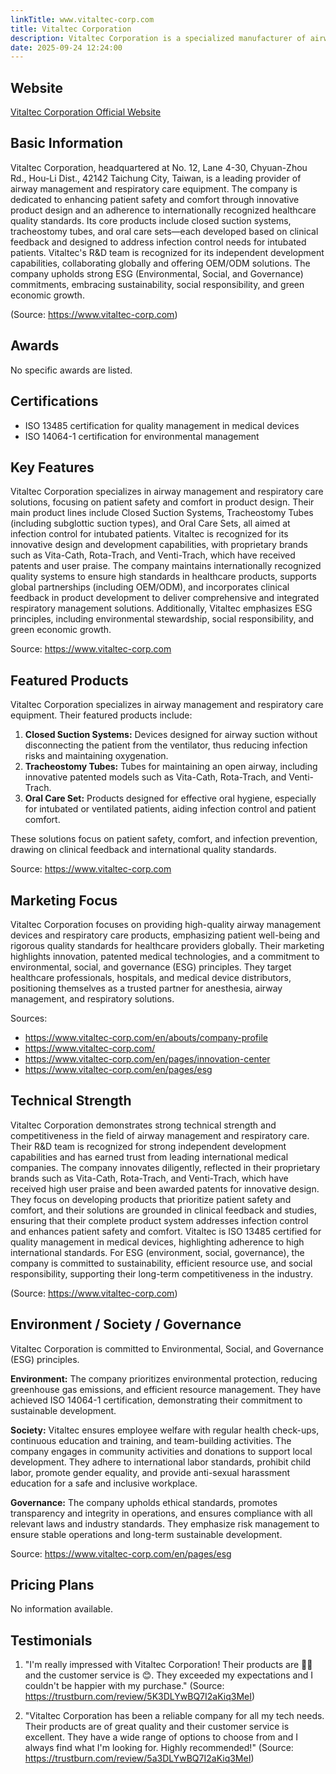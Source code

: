 ```yaml
---
linkTitle: www.vitaltec-corp.com
title: Vitaltec Corporation
description: Vitaltec Corporation is a specialized manufacturer of airway management and respiratory care equipment, prioritizing patient safety and comfort. With a focus on innovation and strict quality standards, the company provides advanced solutions such as closed suction systems, tracheostomy tubes, and oral care sets to healthcare providers worldwide.
date: 2025-09-24 12:24:00
---
```


## Website

[Vitaltec Corporation Official Website](https://www.vitaltec-corp.com)

## Basic Information

Vitaltec Corporation, headquartered at No. 12, Lane 4-30, Chyuan-Zhou Rd., Hou-Li Dist., 42142 Taichung City, Taiwan, is a leading provider of airway management and respiratory care equipment. The company is dedicated to enhancing patient safety and comfort through innovative product design and an adherence to internationally recognized healthcare quality standards. Its core products include closed suction systems, tracheostomy tubes, and oral care sets—each developed based on clinical feedback and designed to address infection control needs for intubated patients. Vitaltec's R&D team is recognized for its independent development capabilities, collaborating globally and offering OEM/ODM solutions. The company upholds strong ESG (Environmental, Social, and Governance) commitments, embracing sustainability, social responsibility, and green economic growth.

(Source: https://www.vitaltec-corp.com)

## Awards

No specific awards are listed.

## Certifications

- ISO 13485 certification for quality management in medical devices
- ISO 14064-1 certification for environmental management

## Key Features

Vitaltec Corporation specializes in airway management and respiratory care solutions, focusing on patient safety and comfort in product design. Their main product lines include Closed Suction Systems, Tracheostomy Tubes (including subglottic suction types), and Oral Care Sets, all aimed at infection control for intubated patients. Vitaltec is recognized for its innovative design and development capabilities, with proprietary brands such as Vita-Cath, Rota-Trach, and Venti-Trach, which have received patents and user praise. The company maintains internationally recognized quality systems to ensure high standards in healthcare products, supports global partnerships (including OEM/ODM), and incorporates clinical feedback in product development to deliver comprehensive and integrated respiratory management solutions. Additionally, Vitaltec emphasizes ESG principles, including environmental stewardship, social responsibility, and green economic growth.

Source: https://www.vitaltec-corp.com

## Featured Products

Vitaltec Corporation specializes in airway management and respiratory care equipment. Their featured products include:

1. **Closed Suction Systems:** Devices designed for airway suction without disconnecting the patient from the ventilator, thus reducing infection risks and maintaining oxygenation.
2. **Tracheostomy Tubes:** Tubes for maintaining an open airway, including innovative patented models such as Vita-Cath, Rota-Trach, and Venti-Trach.
3. **Oral Care Set:** Products designed for effective oral hygiene, especially for intubated or ventilated patients, aiding infection control and patient comfort.

These solutions focus on patient safety, comfort, and infection prevention, drawing on clinical feedback and international quality standards.

Source: https://www.vitaltec-corp.com

## Marketing Focus

Vitaltec Corporation focuses on providing high-quality airway management devices and respiratory care products, emphasizing patient well-being and rigorous quality standards for healthcare providers globally. Their marketing highlights innovation, patented medical technologies, and a commitment to environmental, social, and governance (ESG) principles. They target healthcare professionals, hospitals, and medical device distributors, positioning themselves as a trusted partner for anesthesia, airway management, and respiratory solutions.

Sources:
- https://www.vitaltec-corp.com/en/abouts/company-profile
- https://www.vitaltec-corp.com/
- https://www.vitaltec-corp.com/en/pages/innovation-center
- https://www.vitaltec-corp.com/en/pages/esg

## Technical Strength

Vitaltec Corporation demonstrates strong technical strength and competitiveness in the field of airway management and respiratory care. Their R&D team is recognized for strong independent development capabilities and has earned trust from leading international medical companies. The company innovates diligently, reflected in their proprietary brands such as Vita-Cath, Rota-Trach, and Venti-Trach, which have received high user praise and been awarded patents for innovative design. They focus on developing products that prioritize patient safety and comfort, and their solutions are grounded in clinical feedback and studies, ensuring that their complete product system addresses infection control and enhances patient safety and comfort. Vitaltec is ISO 13485 certified for quality management in medical devices, highlighting adherence to high international standards. For ESG (environment, social, governance), the company is committed to sustainability, efficient resource use, and social responsibility, supporting their long-term competitiveness in the industry.

(Source: https://www.vitaltec-corp.com)

## Environment / Society / Governance

Vitaltec Corporation is committed to Environmental, Social, and Governance (ESG) principles.

**Environment:** The company prioritizes environmental protection, reducing greenhouse gas emissions, and efficient resource management. They have achieved ISO 14064-1 certification, demonstrating their commitment to sustainable development.

**Society:** Vitaltec ensures employee welfare with regular health check-ups, continuous education and training, and team-building activities. The company engages in community activities and donations to support local development. They adhere to international labor standards, prohibit child labor, promote gender equality, and provide anti-sexual harassment education for a safe and inclusive workplace.

**Governance:** The company upholds ethical standards, promotes transparency and integrity in operations, and ensures compliance with all relevant laws and industry standards. They emphasize risk management to ensure stable operations and long-term sustainable development.

Source: https://www.vitaltec-corp.com/en/pages/esg

## Pricing Plans

No information available.

## Testimonials

1. "I'm really impressed with Vitaltec Corporation! Their products are 🌟🌟 and the customer service is 😊. They exceeded my expectations and I couldn't be happier with my purchase."
(Source: https://trustburn.com/review/5K3DLYwBQ7I2aKiq3MeI)

2. "Vitaltec Corporation has been a reliable company for all my tech needs. Their products are of great quality and their customer service is excellent. They have a wide range of options to choose from and I always find what I'm looking for. Highly recommended!"
(Source: https://trustburn.com/review/5a3DLYwBQ7I2aKiq3MeI)
